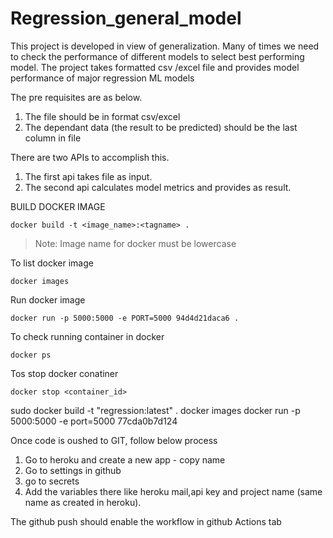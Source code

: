 # Regression_general_model
This project is developed in view of generalization.
Many of times we need to check the performance of different models to select best performing model.
The project takes formatted csv /excel file and provides model performance of major regression ML models

The pre requisites are as below.
1. The file should be in format csv/excel
2. The dependant data (the result to be predicted) should be the last column in file

There are two APIs to accomplish this.
1. The first api takes file as input.
2. The second api calculates model metrics and provides as result.


BUILD DOCKER IMAGE
```
docker build -t <image_name>:<tagname> .
```
> Note: Image name for docker must be lowercase


To list docker image
```
docker images
```

Run docker image
```
docker run -p 5000:5000 -e PORT=5000 94d4d21daca6 .
```

To check running container in docker
```
docker ps
```

Tos stop docker conatiner
```
docker stop <container_id>
```
sudo docker build -t "regression:latest" .
docker images
docker run -p 5000:5000 -e port=5000 77cda0b7d124


Once code is oushed to GIT, follow below process

1. Go to heroku and create a new app - copy name
2. Go to settings in github
3. go to secrets
4. Add the variables there like heroku mail,api key and project name (same name as created in heroku).

The github push should enable the workflow in github Actions tab 
